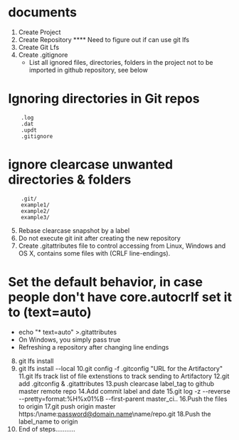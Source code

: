 # documents

1. Create Project 
2. Create Repository
****  Need to figure out if can use git lfs 
3. Create Git Lfs 
4. Create .gitignore 
	- List all ignored files, directories, folders in the project not to be imported in github repository, see below
# Ignoring directories in Git repos
		.log
		.dat
		.updt
		.gitignore

# ignore clearcase unwanted directories & folders
		.git/
		example1/
		example2/
		example3/
5. Rebase clearcase snapshot by a label
6. Do not execute git init after creating the new repository
7. Create .gitattributes file to control accessing from Linux, Windows and OS X, contains some files with (CRLF line-endings).  

# Set the default behavior, in case people don't have core.autocrlf set it to (text=auto)
   - echo "* text=auto" >.gitattributes
   - On Windows, you simply pass true
   - Refreshing a repository after changing line endings
8. git lfs install  
9. git lfs install --local 
10.git config -f .gitconfig "URL for the Artifactory"
11.git lfs track  list of file extenstions to track sending to Artifactory
12.git add .gitconfig & .gitattributes 
13.push clearcase label_tag to github master remote repo
14.Add commit label and date
15.git log -z --reverse --pretty=format:%H%x01%B --first-parent master_ci..
16.Push the files to origin
17.git push origin master   https:/\name:password@domain.name\name/repo.git
18.Push the label_name to origin
19. End of steps...........
